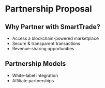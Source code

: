 # Partnership Proposal

## Why Partner with SmartTrade?
- Access a blockchain-powered marketplace
- Secure & transparent transactions
- Revenue-sharing opportunities

## Partnership Models
- White-label integration
- Affiliate partnerships
